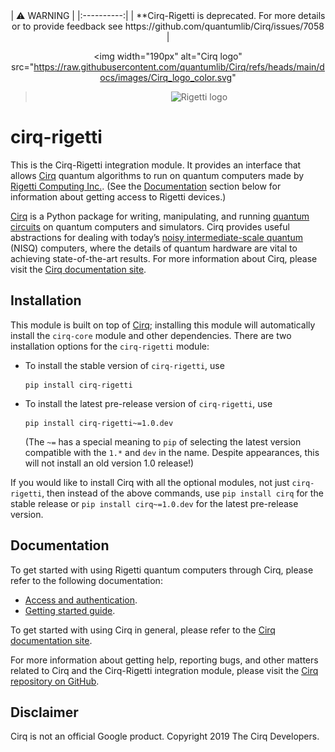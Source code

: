 <div align="center">
| ⚠️ WARNING |
|:----------:|
| **Cirq-Rigetti is deprecated.  For more details or to provide feedback see https://github.com/quantumlib/Cirq/issues/7058 |

<img width="190px" alt="Cirq logo"
src="https://raw.githubusercontent.com/quantumlib/Cirq/refs/heads/main/docs/images/Cirq_logo_color.svg"
><img width="60px" height="0" alt=""><img width="190px" alt="Rigetti logo"
src="https://upload.wikimedia.org/wikipedia/commons/0/09/Rigetti_Computing_logo.svg">
</div>

# cirq-rigetti

This is the Cirq-Rigetti integration module. It provides an interface that
allows [Cirq] quantum algorithms to run on quantum computers made by [Rigetti
Computing Inc.](https://www.rigetti.com). (See the
[Documentation](#documentation) section below for information about getting
access to Rigetti devices.)

[Cirq] is a Python package for writing, manipulating, and running [quantum
circuits](https://en.wikipedia.org/wiki/Quantum_circuit) on quantum computers
and simulators. Cirq provides useful abstractions for dealing with today’s
[noisy intermediate-scale quantum](https://arxiv.org/abs/1801.00862) (NISQ)
computers, where the details of quantum hardware are vital to achieving
state-of-the-art results. For more information about Cirq, please visit the
[Cirq documentation site].

[Cirq]: https://github.com/quantumlib/cirq
[Cirq documentation site]: https://quantumai.google/cirq

## Installation

This module is built on top of [Cirq]; installing this module will
automatically install the `cirq-core` module and other dependencies. There are
two installation options for the `cirq-rigetti` module:

*   To install the stable version of `cirq-rigetti`, use

    ```shell
    pip install cirq-rigetti
    ```

*   To install the latest pre-release version of `cirq-rigetti`, use

    ```shell
    pip install cirq-rigetti~=1.0.dev
    ```

    (The `~=` has a special meaning to `pip` of selecting the latest version
    compatible with the `1.*` and `dev` in the name. Despite appearances,
    this will not install an old version 1.0 release!)

If you would like to install Cirq with all the optional modules, not just
`cirq-rigetti`, then instead of the above commands, use `pip install cirq` for the
stable release or `pip install cirq~=1.0.dev` for the latest pre-release
version.

## Documentation

To get started with using Rigetti quantum computers through Cirq, please refer to
the following documentation:

*   [Access and authentication](https://quantumai.google/cirq/rigetti/access).
*   [Getting started
    guide](https://quantumai.google/cirq/tutorials/rigetti/getting_started).

To get started with using Cirq in general, please refer to the [Cirq
documentation site].

For more information about getting help, reporting bugs, and other matters
related to Cirq and the Cirq-Rigetti integration module, please visit the [Cirq
repository on GitHub](https://github.com/quantumlib/Cirq).

## Disclaimer

Cirq is not an official Google product. Copyright 2019 The Cirq Developers.
